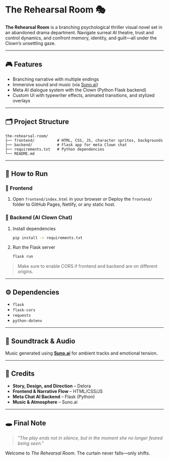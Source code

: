 
# The Rehearsal Room 🎭

**The Rehearsal Room** is a branching psychological thriller visual novel set in an abandoned drama department. Navigate surreal AI theatre, trust and control dynamics, and confront memory, identity, and guilt—all under the Clown’s unsettling gaze.

---

## 🎮 Features

* Branching narrative with multiple endings
* Immersive sound and music (via [Suno.ai](https://suno.ai))
* Meta AI dialogue system with the Clown (Python Flask backend)
* Custom UI with typewriter effects, animated transitions, and stylized overlays

---

## 🗂️ Project Structure

```
the-rehearsal-room/
├── frontend/          # HTML, CSS, JS, character sprites, backgrounds
├── backend/           # Flask app for meta Clown chat
├── requirements.txt   # Python dependencies
└── README.md
```

---

## 🚀 How to Run

### 🔸 Frontend

1. Open `frontend/index.html` in your browser
   *or*
   Deploy the `frontend/` folder to GitHub Pages, Netlify, or any static host.

### 🔸 Backend (AI Clown Chat)

1. Install dependencies

   ```bash
   pip install -r requirements.txt
   ```

2. Run the Flask server

   ```bash
   flask run
   ```

> Make sure to enable CORS if frontend and backend are on different origins.

---

## ⚙️ Dependencies

* `flask`
* `flask-cors`
* `requests`
* `python-dotenv`

---

## 🎷 Soundtrack & Audio

Music generated using **[Suno.ai](https://suno.ai/)** for ambient tracks and emotional tension.

---

## 📝 Credits

* **Story, Design, and Direction** – Delora
* **Frontend & Narrative Flow** – HTML/CSS/JS
* **Meta Chat AI Backend** – Flask (Python)
* **Music & Atmosphere** – Suno.ai

---

## 🕳️ Final Note

> *"The play ends not in silence,
> but in the moment she no longer feared being seen."*

Welcome to *The Rehearsal Room*. The curtain never falls—only shifts.
